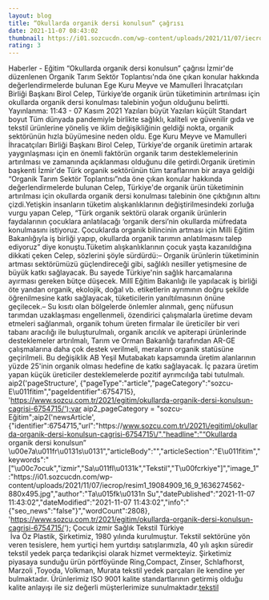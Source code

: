 ```yaml
--- 
layout: blog
title: “Okullarda organik dersi konulsun” çağrısı
date: 2021-11-07 08:43:02
thumbnail: https://i01.sozcucdn.com/wp-content/uploads/2021/11/07/iecrop/resim1_19084909_16_9_1636274562-670x371.jpg
rating: 3
---
```

   Haberler - Eğitim “Okullarda organik dersi konulsun” çağrısı İzmir'de düzenlenen Organik Tarım Sektör Toplantısı'nda öne çıkan konular hakkında değerlendirmelerde bulunan Ege Kuru Meyve ve Mamulleri İhracatçıları Birliği Başkanı Birol Celep, Türkiye’de organik ürün tüketiminin artırılması için okullarda organik dersi konulması talebinin yoğun olduğunu belirtti.        Yayınlanma: 11:43 - 07 Kasım 2021                  Yazıları büyüt Yazıları küçült Standart boyut         Tüm dünyada pandemiyle birlikte sağlıklı, kaliteli ve güvenilir gıda ve tekstil ürünlerine yöneliş ve iklim değişikliğinin geldiği nokta, organik sektörünün hızla büyümesine neden oldu. Ege Kuru Meyve ve Mamulleri İhracatçıları Birliği Başkanı Birol Celep, Türkiye'de organik üretimin artarak yaygınlaşması için en önemli faktörün organik tarım desteklemelerinin artırılması ve zamanında açıklanması olduğunu dile getirdi.Organik üretimin başkenti İzmir'de Türk organik sektörünün tüm taraflarının bir araya geldiği “Organik Tarım Sektör Toplantısı”nda öne çıkan konular hakkında değerlendirmelerde bulunan Celep, Türkiye'de organik ürün tüketiminin artırılması için okullarda organik dersi konulması talebinin öne çıktığının altını çizdi.Yetişkin insanların tüketim alışkanlıklarının değiştirilmesindeki zorluğa vurgu yapan Celep, “Türk organik sektörü olarak organik ürünlerin faydalarının çocuklara anlatılacağı ‘organik dersi’nin okullarda müfredata konulmasını istiyoruz. Çocuklarda organik bilincinin artması için Milli Eğitim Bakanlığıyla iş birliği yapıp, okullarda organik tarımın anlatılmasını talep ediyoruz” diye konuştu.Tüketim alışkanlıklarının çocuk yaşta kazanıldığına dikkati çeken Celep, sözlerini şöyle sürdürdü:– Organik ürünlerin tüketiminin artması sektörümüzü güçlendireceği gibi, sağlıklı nesiller yetişmesine de büyük katkı sağlayacak. Bu sayede Türkiye'nin sağlık harcamalarına ayırması gereken bütçe düşecek. Millî Eğitim Bakanlığı ile yapılacak iş birliği öte yandan organik, ekolojik, doğal vb. etiketlerin ayrımının doğru şekilde öğrenilmesine katkı sağlayacak, tüketicilerin yanıltılmasının önüne geçilecek.– Su kısıtı olan bölgelerde önlemler alınmalı, genç nüfusun tarımdan uzaklaşması engellenmeli, özendirici çalışmalarla üretime devam etmeleri sağlanmalı, organik tohum üreten firmalar ile üreticiler bir veri tabanı aracılığı ile buluşturulmalı, organik arıcılık ve apiterapi ürünlerinde desteklemeler artırılmalı, Tarım ve Orman Bakanlığı tarafından AR-GE çalışmalarına daha çok destek verilmeli, meraların organik statüsüne geçirilmeli. Bu değişiklik AB Yeşil Mutabakatı kapsamında üretim alanlarının yüzde 25'inin organik olması hedefine de katkı sağlayacak. İç pazara üretim yapan küçük üreticiler desteklemelerde pozitif ayrımcılığa tabi tutulmalı. aip2('pageStructure', {"pageType":"article","pageCategory":"sozcu-E\u011fitim","pageIdentifier":6754715}, 'https://www.sozcu.com.tr/2021/egitim/okullarda-organik-dersi-konulsun-cagrisi-6754715/');var aip2_pageCategory = "sozcu-Eğitim";aip2('newsArticle', {"identifier":6754715,"url":"https:\/\/www.sozcu.com.tr\/2021\/egitim\/okullarda-organik-dersi-konulsun-cagrisi-6754715\/","headline":"“Okullarda organik dersi konulsun” \u00e7a\u011fr\u0131s\u0131","articleBody":"","articleSection":"E\u011fitim","keywords":"[\"\\u00c7ocuk\",\"izmir\",\"Sa\\u011fl\\u0131k\",\"Tekstil\",\"T\\u00fcrkiye\"]","image_1":"https:\/\/i01.sozcucdn.com\/wp-content\/uploads\/2021\/11\/07\/iecrop\/resim1_19084909_16_9_1636274562-880x495.jpg","author":"Ta\u015fk\u0131n Su","datePublished":"2021-11-07 11:43:02","dateModified":"2021-11-07 11:43:02","info":"{\"seo_news\":\"false\"}","wordCount":2808}, 'https://www.sozcu.com.tr/2021/egitim/okullarda-organik-dersi-konulsun-cagrisi-6754715/');  Çocuk izmir Sağlık Tekstil Türkiye   </br>&nbsp;İva Öz Plastik, Şirketimiz, 1980 yılında kurulmuştur. Tekstil sektörüne yön veren tesislere, hem yurtiçi hem yurtdışı satışlarımızla, 40 yılı aşkın süredir tekstil yedek parça tedarikçisi olarak hizmet vermekteyiz. Şirketimiz piyasaya sunduğu ürün pörtföyünde Ring,Compact, Zinser, Schlafhorst, Marzoli ,Toyoda, Volkman, Murata tekstil yedek parçaları ile kendine yer bulmaktadır. Ürünlerimiz ISO 9001 kalite standartlarının getirmiş olduğu kalite anlayışı ile siz değerli müşterlerimize sunulmaktadır.<a href="https://www.ivaozplastik.com/">tekstil</a>
